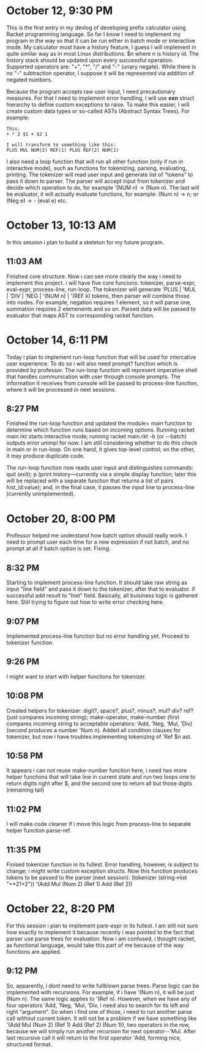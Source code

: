 # October 12, 9:30 PM

This is the first entry in my devlog of developing prefix calculator using Racket programming language. So far I know I need to implement
my program in the way so that it can be run either in batch mode or interactive mode. My calculator must have a history feature, I guess 
I will implement in quite similar way as in most Linux distributions: $n where n is history id. The history stack should be updated upon every
successful operation. Supported operators are: "+", "*", "/" and "-" (unary negate). While there is no "-" subtraction 
operator, I suppose it will be represented via addition of negated numbers.

Because the program accepts raw user input, I need precautionary measures. For that I need to implement error handling, I will use **exn** 
struct hierarchy to define custom exceptions to raise. To make this easier, I will create custom data types or so-called 
ASTs (Abstract Syntax Trees). For example:
```
This:
+ * 2 $1 + $2 1

I will transform to something like this:
PLUS MUL NUM(2) REF(1) PLUS REF(2) NUM(1)
```
I also need a loop function that will run all other function (only if run in interactive mode), such as functions for tokenizing, parsing, 
evaluating, printing. The tokenizer will read user input and generate list of "tokens" to pass it down to parser. The parser will 
accept input from tokenizer and decide which operation to do, for example '(NUM n) → (Num n). The last will be evaluator, it will actually
evaluate functions, for example: (Num n) → n; or (Neg e) → - (eval e) etc.

# October 13, 10:13 AM

In this session i plan to build a skeleton for my future program.  

## 11:03 AM

Finished core structure. Now i can see more clearly the way i need to implement this project. i will have five core funcions: 
tokenizer, parse-expr, eval-expr, process-line, run-loop. The tokenizer will generate 'PLUS | 'MUL | 'DIV | 'NEG | '(NUM n) | '(REF k) 
tokens, then parser will combine those into nodes. For example, negation requires 1 element, so it will parse one, summation requires 2
elemenents and so on. Parsed data will be passed to evaluator that maps AST to corresponding racket function.

# October 14, 6:11 PM

Today i plan to implement run-loop function that will be used for intercative user experience. To do so i will also need prompt? function
which is provided by professor. The run-loop function will represent imperative shell that handles communication with user through console
prompts. The information it receives from console will be passed to process-line function, where it will be processed in next sessions.

## 8:27 PM

Finished the run-loop function and updated the module+ main function to determine which function runs based on incoming options. 
Running racket main.rkt starts interactive mode; running racket main.rkt -b (or --batch) outputs error unimpl for now. I am still 
considering whether to do this check in main or in run-loop. On one hand, it gives top-level control; on the other, 
it may produce duplicate code.

The run-loop function now reads user input and distinguishes commands: quit (exit); p (print history—currently via a simple display 
function; later this will be replaced with a separate function that returns a list of pairs hist_id:value); and, in the final case, 
it passes the input line to process-line (currently unimplemented).

# October 20, 8:00 PM

Professor helped me understand how batch option should really work. I need to prompt user each time for a new expression if not batch, and 
no prompt at all if batch option is set. Fixing.

## 8:32 PM

Starting to implement process-line function. It should take raw string as input "line field" and pass it down to the tokenizer, after that
to evaluator. if successful add result to "hist" field. Basically, all buisiness logic is gathered here. Still trying to figure out how 
to write error checking here.

## 9:07 PM

Implemented process-line function but no error handling yet. Proceed to tokenizer function.

## 9:26 PM

I might want to start with helper functions for tokenizer.

## 10:08 PM

Created helpers for tokenizer: digit?, space?, plus?, minus?, mul? div? ref? (just compares incoming string); make-operator, make-number 
(first compares incoming string to acceptable operators: 'Add, 'Neg, 'Mul, 'Div)(second produces a number 'Num n). Added all 
condition clauses for tokenizer, but now i have troubles implementing tokenizing of 'Ref $n ast.   

## 10:58 PM

It appears i can not reuse make-number function here, i need two more helper functions that will take line in current state and run two loops
one to return digits right after $, and the second one to return all but those digits (remaining tail)

## 11:02 PM

I will make code cleaner if i move this logic from process-line to separate helper function parse-ref.

## 11:35 PM

Finised tokenizer function in its fullest. Error handling, however, is subject to change; i might write custom exception structs.
Now this function produces tokens to be passed to the parser (next session):
 (tokenizer (string->list "+*2$1+$2"))
'(Add Mul (Num 2) (Ref 1) Add (Ref 2))

# October 22, 8:20 PM

For this session i plan to implement pare-expr in its fullest. I am still not sure how exactly to implement it because recently i was 
pointed to the fact that parser use parse trees for evaluation. Now i am confused, i thought racket, as functional language, would take this
part of me because of the way functions are applied.  

## 9:12 PM

So, apparently, i dont need to write fullblown parse trees. Parse logic can be implemented with recursions. For example, if i have '(Num n),
it will be just (Num n). The same logic applies to '(Ref n). However, when we have any of four operators 'Add, 'Neg, 'Mul, 'Div, i need also
to search for its left and right "argument". So when i find one of those, i need to run another parse call without current token. It will 
not be a problem if we have something like '(Add Mul (Num 2) (Ref 1) Add (Ref 2) (Num 1)), two operators in the row, because we will simply
run another recursion for next operator--'Mul. After last recursive call it will return to the first operator 'Add, forming nice, structured
format. 